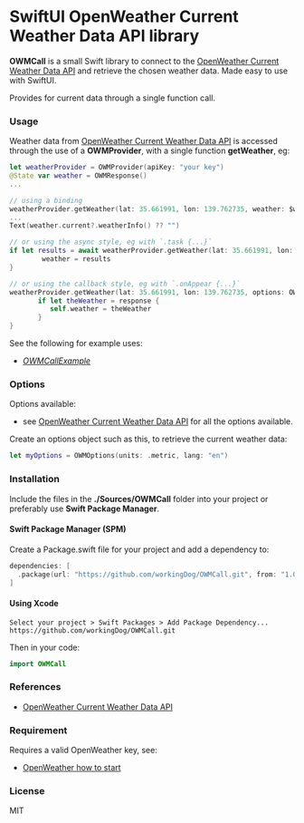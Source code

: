 # SwiftUI OpenWeather Current Weather Data API library

**OWMCall** is a small Swift library to connect to the [OpenWeather Current Weather Data API](https://openweathermap.org/api#current) and retrieve the chosen weather data. Made easy to use with SwiftUI.

Provides for current data through a single function call.

### Usage

Weather data from [OpenWeather Current Weather Data API](https://openweathermap.org/api#current) is accessed through the use of a **OWMProvider**, with a single function **getWeather**, eg:

```swift
let weatherProvider = OWMProvider(apiKey: "your key")
@State var weather = OWMResponse()
...

// using a binding
weatherProvider.getWeather(lat: 35.661991, lon: 139.762735, weather: $weather, options: OWMOptions.metric())
...
Text(weather.current?.weatherInfo() ?? "")

// or using the async style, eg with `.task {...}`
if let results = await weatherProvider.getWeather(lat: 35.661991, lon: 139.762735, options: OWMOptions.metric()) {
        weather = results
}

// or using the callback style, eg with `.onAppear {...}`
weatherProvider.getWeather(lat: 35.661991, lon: 139.762735, options: OWMOptions.metric()) { response in
       if let theWeather = response {
          self.weather = theWeather
       }
}
```

See the following for example uses:

-   [*OWMCallExample*](https://github.com/workingDog/OWMCallExample) 


### Options

Options available:

-   see [OpenWeather Current Weather Data API](https://openweathermap.org/current) for all the options available.

Create an options object such as this, to retrieve the current weather data:

```swift
let myOptions = OWMOptions(units: .metric, lang: "en")
```

### Installation

Include the files in the **./Sources/OWMCall** folder into your project or preferably use **Swift Package Manager**. 

#### Swift Package Manager  (SPM)

Create a Package.swift file for your project and add a dependency to:

```swift
dependencies: [
  .package(url: "https://github.com/workingDog/OWMCall.git", from: "1.0.0")
]
```

#### Using Xcode

    Select your project > Swift Packages > Add Package Dependency...
    https://github.com/workingDog/OWMCall.git

Then in your code:

```swift
import OWMCall
```
    
### References

-    [OpenWeather Current Weather Data API](https://openweathermap.org/api#current)


### Requirement

Requires a valid OpenWeather key, see:

-    [OpenWeather how to start](https://openweathermap.org/appid)

### License

MIT
